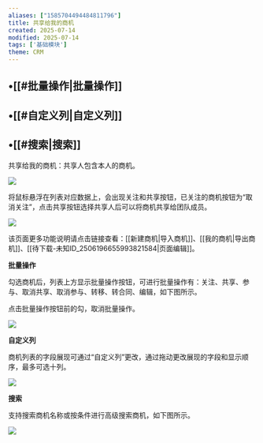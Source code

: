 ```yaml
---
aliases: ["1585704494484811796"]
title: 共享给我的商机
created: 2025-07-14
modified: 2025-07-14
tags: ['基础模块']
theme: CRM
---
```


## •[[#批量操作|批量操作]]

## •[[#自定义列|自定义列]]

## •[[#搜索|搜索]]

共享给我的商机：共享人包含本人的商机。

![](6dc2282b8e4cf50d5d6d3f38ddfc4a56.jpg)

将鼠标悬浮在列表对应数据上，会出现关注和共享按钮，已关注的商机按钮为“取消关注”，点击共享按钮选择共享人后可以将商机共享给团队成员。

![](4c2b1533af0b57da67765c96e88b4353.jpg)

该页面更多功能说明请点击链接查看：[[新建商机|导入商机]]、[[我的商机|导出商机]]、[[待下载-未知ID_2506196655993821584|页面编辑]]。

**批量操作**

勾选商机后，列表上方显示批量操作按钮，可进行批量操作有：关注、共享、参与、取消共享、取消参与、转移、转合同、编辑，如下图所示。

点击批量操作按钮前的勾，取消批量操作。

![](3af918bcc2516f62c9cbe3acbae45b23.jpg)

**自定义列**

商机列表的字段展现可通过“自定义列”更改，通过拖动更改展现的字段和显示顺序，最多可选十列。

![](b446c101a31760d14bd452bd873b4a8e.jpg)

**搜索**

支持搜索商机名称或按条件进行高级搜索商机，如下图所示。

![](ca65f4176744747c51789139f1492bd9.jpg)